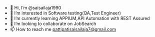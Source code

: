 - 👋 Hi, I’m @saisailaja1990
- 👀 I’m interested in Software testing(QA,Test Engineer)
- 🌱 I’m currently learning APPIUM,API Automation with REST Assured
- 💞️ I’m looking to collaborate on JobSearch
- 📫 How to reach me pattipatisaisailaja7@gmail.com

<!---
saisailaja1990/saisailaja1990 is a ✨ special ✨ repository because its `README.md` (this file) appears on your GitHub profile.
You can click the Preview link to take a look at your changes.
--->
